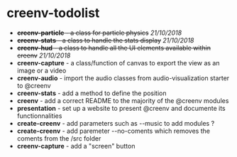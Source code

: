 # creenv-todolist

* ~~**creenv-particle** - a class for particle physics~~ *21/10/2018*
* ~~**creenv-stats** - a class to handle the stats display~~ *21/10/2018*
* ~~**creenv-hud** - a class to handle all the UI elements available within creenv~~ *21/10/2018*
* **creenv-capture** - a class/function of canvas to export the view as an image or a video 
* **creenv-audio** - import the audio classes from audio-visualization starter to @creenv
* **creenv-stats** - add a method to define the position 
* **creenv** - add a correct README to the majority of the @creenv modules 
* **presentation** - set up a website to present @creenv and documente its functionnalities 
* **create-creenv** - add parameters such as --music to add modules ?
* **create-creenv** - add paremeter --no-coments which removes the coments from the /src folder
* **creenv-capture** - add a "screen" button
